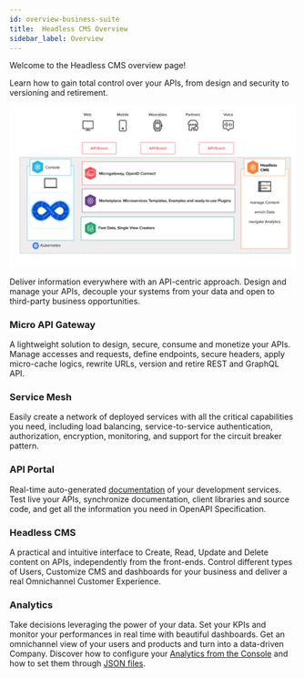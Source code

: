 ```yaml
---
id: overview-business-suite
title:  Headless CMS Overview
sidebar_label: Overview
---
```

Welcome to the Headless CMS overview page!

Learn how to gain total control over your APIs, from design and security to versioning and retirement.

![image alt text](./img/mia-platform-overview-cms.png)

Deliver information everywhere with an API-centric approach. Design and manage your APIs, decouple your systems from your data and open to third-party business opportunities.

### Micro API Gateway

A lightweight solution to design, secure, consume and monetize your APIs. Manage accesses and requests, define endpoints, secure headers, apply micro-cache logics, rewrite URLs, version and retire REST and GraphQL API.

### Service Mesh

Easily create a network of deployed services with all the critical capabilities you need, including load balancing, service-to-service authentication, authorization, encryption, monitoring, and support for the circuit breaker
pattern.

### API Portal

Real-time auto-generated [documentation](../runtime_suite/api-portal/overview.md) of your development services. Test live your APIs, synchronize documentation, client libraries and source code, and get all the information you need in OpenAPI Specification.

### Headless CMS

A practical and intuitive interface to Create, Read, Update and Delete content on APIs, independently from the front-ends. Control different types of Users, Customize CMS and dashboards for your business and deliver a real Omnichannel Customer Experience.

### Analytics

Take decisions leveraging the power of your data. Set your KPIs and monitor your performances in real time with beautiful dashboards.
Get an omnichannel view of your users and products and turn into a data-driven Company.
Discover how to configure your [Analytics from the Console](./cms_configuration/config_analytics.md) and how to set them through [JSON files](./conf_analytics.md).
